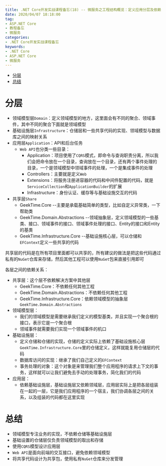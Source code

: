 ```yaml
---
title: .NET Core开发实战课程备忘(18) -- 微服务之工程结构概览：定义应用分层及依赖关系
date: 2020/04/07 18:18:00
tag:
- ASP.NET Core
- 教程备忘
- 微服务
categories:
- .NET Core开发实战课程备忘
keywords:
- .NET Core
- ASP.NET Core
- 微服务
---
```


- [分层](#%e5%88%86%e5%b1%82)
- [总结](#%e6%80%bb%e7%bb%93)

# 分层  
* 领域模型层`Domain`：定义领域模型的地方，这里面会有不同的聚合、领域事件，其中不同的聚合下面就是领域模型
* 基础设施层`Infrastructure`：仓储层和一些共享代码的实现、领域模型与数据库之间的映射关系
* 应用层`Application`：API和后台任务
  * `Web API`也分类一些目录：
    * Application：项目使用了`CQRS`模式，即命令与查询职责分离，所以我们会把命令放在一个目录，查询放在一个目录，还有两个事件处理的目录，一个是领域模型中领域事件的处理，一个是集成事件的处理
    * Controllers：主要就是定义`Web`
    * Extensions：将服务注册进容器的代码和中间件配置的代码，就是`ServiceCollection`和`ApplicationBuilder`的扩展
    * Infrastructure：身份认证、缓存等与基础设施交互的代码
* 共享层`Share`
  * GeekTime.Core  --主要是承载基础简单的类型，比如自定义异常类，一下帮助类
  * GeekTime.Domain.Abstractions  --领域抽象层，定义领域模型的一些基类、接口、领域事件的接口、领域事件处理的接口、Entity的接口和Entity的基类
  * GeekTime.Infrastructure.Core  --基础设施核心层，可以仓储和`EFContext`定义一些共享的代码
  
共享层的代码是在所有项目里面都可以共享的，所有建议的做法是把这些代码通过私有的`NuGet`仓库来存储，然后其他工程可以使用`NuGet`包来直接引用即可

各层之间的依赖关系：
* 共享层：这个层不依赖解决方案中其他层
  * GeekTime.Core：不依赖任何其他工程
  * GeekTime.Domain.Abstractions：不依赖任何其他工程
  * GeekTime.Infrastructure.Core：依赖领域模型的抽象层`GeekTime.Domain.Abstractions`
* 领域模型层：
  * 我们的领域模型是需要继承我们定义的模型基类，并且实现一个聚合根的接口，表示它是一个聚合根
  * 领域事件就需要我们实现一个领域事件的机口
* 基础设施层：
  * 定义仓储和仓储的实现，仓储的定义实际上依赖了基础设施核心层`GeekTime.Infrastructure.Core`里的仓储定义，这样就能复用仓储层的代码
  * 数据库访问的实现：继承了我们自己定义的`EFContext`
  * 事务处理的对象：这个对象是来管理我们整个应用程序的请求上下文的事务，这样就可以让我们避免去手动的处理事务，简化我们的代码
* 应用层：
  * 依赖基础设施层，基础设施层又依赖领域层，应用层实际上是把各层组装在一起的一层，它是我们应用程序的一个宿主，我们协调各层之间的关系，以及组装的代码都在这里实现

# 总结
* 领域模型专注业务的实现，不依赖仓储等基础设施层
* 基础设置的仓储层仅负责领域模型的取出和存储
* 使用`CQRS`模型设计应用层
* `Web API`是面向前端的交互接口，避免依赖领域模型
* 将共享代码设计为共享包，使用私有`NuGet`仓库来分发管理
